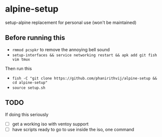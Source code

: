 # alpine-setup
setup-alpine replacement for personal use (won't be maintained)

## Before running this

- `rmmod pcspkr` to remove the annoying bell sound
- `setup-interfaces && service networking restart && apk add git fish vim tmux`

Then run this
- `fish -C "git clone https://github.com/phanirithvij/alpine-setup && cd alpine-setup"`
- `source setup.sh`

## TODO

If doing this seriously

- [ ] get a working iso with ventoy support
- [ ] have scripts ready to go to use inside the iso, one command
